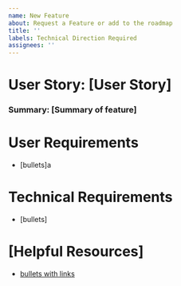 ```yaml
---
name: New Feature
about: Request a Feature or add to the roadmap
title: ''
labels: Technical Direction Required
assignees: ''
---
```


# User Story: [User Story]

### Summary: [Summary of feature]

# User Requirements
- [bullets]a


# Technical Requirements
- [bullets]

# [Helpful Resources]
- [bullets with links](http://example.com)
